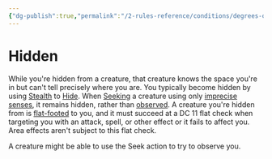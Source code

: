 ```yaml
---
{"dg-publish":true,"permalink":"/2-rules-reference/conditions/degrees-of-detection/hidden/","noteIcon":""}
---
```


# Hidden

While you're hidden from a creature, that creature knows the space you're in but can't tell precisely where you are. You typically become hidden by using [Stealth](https://2e.aonprd.com/Skills.aspx?ID=15) to [Hide](https://2e.aonprd.com/Actions.aspx?ID=62). When [Seeking](https://2e.aonprd.com/Actions.aspx?ID=84) a creature using only [imprecise senses](https://2e.aonprd.com/Rules.aspx?ID=412), it remains hidden, rather than [observed](https://2e.aonprd.com/Conditions.aspx?ID=27). A creature you're hidden from is [flat-footed](https://2e.aonprd.com/Conditions.aspx?ID=16) to you, and it must succeed at a DC 11 flat check when targeting you with an attack, spell, or other effect or it fails to affect you. Area effects aren't subject to this flat check.  
  
A creature might be able to use the Seek action to try to observe you.